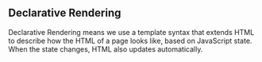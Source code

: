 ## Declarative Rendering

Declarative Rendering means we use a template syntax that extends HTML to describe how the HTML of a page looks like, based on JavaScript state. When the state changes, HTML also updates automatically.
